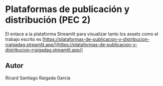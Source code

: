 # Plataformas de publicación y distribución (PEC 2)

El enlace a la plataforma Streamlit para visualizar tanto los assets como el trabajo escrito es  [https://plataformas-de-publicacion-y-distribucion-rraigadag.streamlit.app/](https://plataformas-de-publicacion-y-distribucion-rraigadag.streamlit.app/)

## Autor

Ricard Santiago Raigada García

